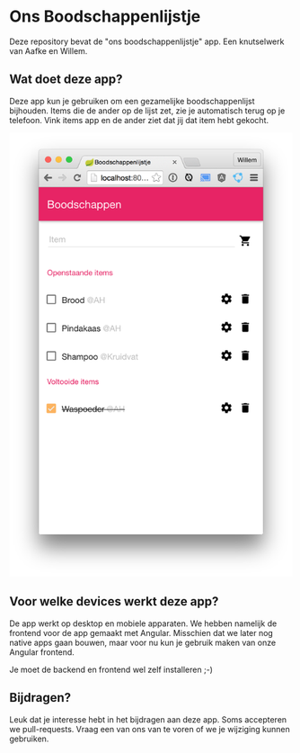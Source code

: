 # Ons Boodschappenlijstje
Deze repository bevat de "ons boodschappenlijstje" app. Een knutselwerk van Aafke en Willem.

## Wat doet deze app?
Deze app kun je gebruiken om een gezamelijke boodschappenlijst bijhouden. 
Items die de ander op de lijst zet, zie je automatisch terug op je telefoon. 
Vink items app en de ander ziet dat jij dat item hebt gekocht.

![Screenshot](https://raw.githubusercontent.com/wmeints/OnsBoodschappenlijstje/master/screenshots/Schermafbeelding%202015-03-07%20om%2020.01.09.png)


## Voor welke devices werkt deze app?
De app werkt op desktop en mobiele apparaten. We hebben namelijk de frontend
voor de app gemaakt met Angular. Misschien dat we later nog native apps gaan
bouwen, maar voor nu kun je gebruik maken van onze Angular frontend.

Je moet de backend en frontend wel zelf installeren ;-)

## Bijdragen?
Leuk dat je interesse hebt in het bijdragen aan deze app.
Soms accepteren we pull-requests. Vraag een van ons van te voren of we je wijziging kunnen gebruiken.
